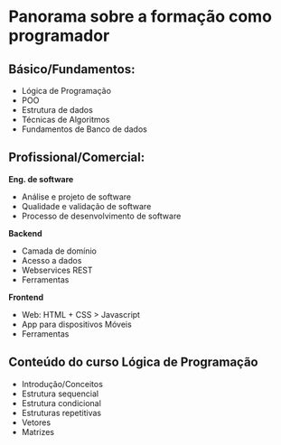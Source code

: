 # Panorama sobre a formação como programador

## Básico/Fundamentos:

* Lógica de Programação
* POO
* Estrutura de dados
* Técnicas de Algoritmos
* Fundamentos de Banco de dados 

## Profissional/Comercial: 

**Eng. de software**
* Análise e projeto de software
* Qualidade e validação de software
* Processo de desenvolvimento de software

**Backend**
* Camada de domínio
* Acesso a dados
* Webservices REST
* Ferramentas

**Frontend**
* Web: HTML + CSS > Javascript
* App para dispositivos Móveis
* Ferramentas

## Conteúdo do curso Lógica de Programação

* Introdução/Conceitos
* Estrutura sequencial
* Estrutura condicional
* Estruturas repetitivas
* Vetores
* Matrizes


